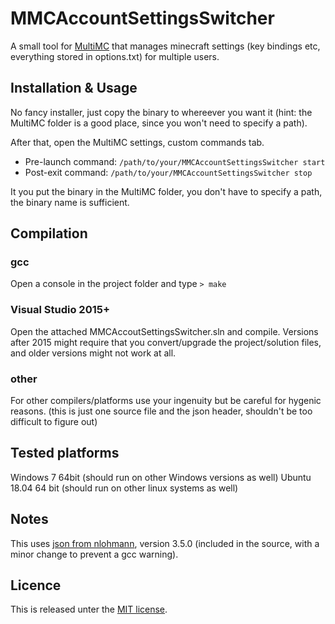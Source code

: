 # MMCAccountSettingsSwitcher

A small tool for [MultiMC](https://multimc.org/) that manages minecraft settings (key bindings etc, everything stored in options.txt) for multiple users.

## Installation & Usage

No fancy installer, just copy the binary to whereever you want it (hint: the MultiMC folder is a good place, since you won't need to specify a path).

After that, open the MultiMC settings, custom commands tab. 

* Pre-launch command: `/path/to/your/MMCAccountSettingsSwitcher start`
* Post-exit command: `/path/to/your/MMCAccountSettingsSwitcher stop`

It you put the binary in the MultiMC folder, you don't have to specify a path, the binary name is sufficient.

## Compilation

### gcc
Open a console in the project folder and type
`> make`

### Visual Studio 2015+
Open the attached MMCAccoutSettingsSwitcher.sln and compile.
Versions after 2015 might require that you convert/upgrade the project/solution files, and older versions might not work at all. 

### other
For other compilers/platforms use your ingenuity but be careful for hygenic reasons. 
(this is just one source file and the json header, shouldn't be too difficult to figure out)

## Tested platforms

Windows 7 64bit (should run on other Windows versions as well)
Ubuntu 18.04 64 bit (should run on other linux systems as well)

## Notes

This uses [json from nlohmann](https://github.com/nlohmann/json), version 3.5.0 (included in the source, with a minor change to prevent a gcc warning).

## Licence

This is released unter the [MIT license](https://opensource.org/licenses/MIT).
